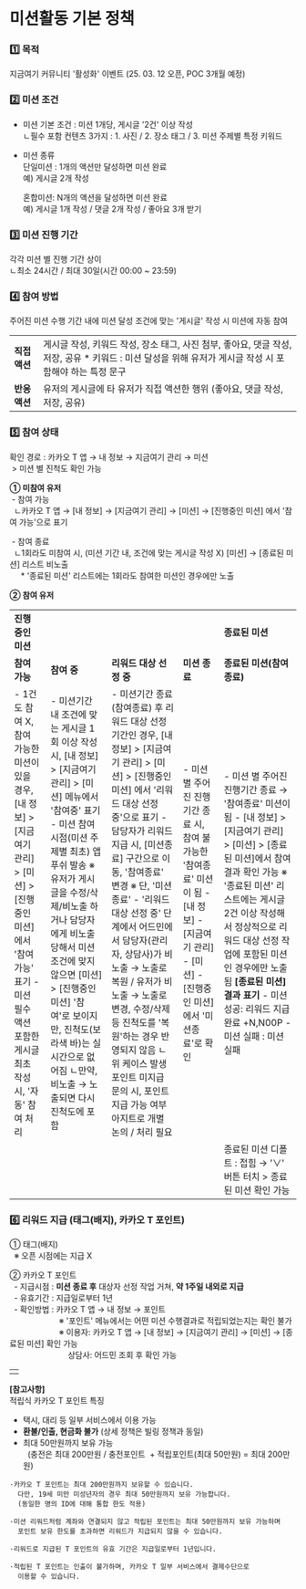 # 미션활동 기본 정책

### 1️⃣ 목적

지금여기 커뮤니티 '활성화' 이벤트 (25. 03. 12 오픈, POC 3개월 예정)

### 2️⃣ 미션 조건

* 미션 기본 조건 : 미션 1개당, 게시글 '2건' 이상 작성  
  ㄴ필수 포함 컨텐츠 3가지 : 1. 사진 / 2. 장소 태그 / 3. 미션 주제별 특정 키워드
* 미션 종류  
  단일미션 : 1개의 액션만 달성하면 미션 완료  
  예) 게시글 2개 작성  
    
  혼합미션: N개의 액션을 달성하면 미션 완료  
  예) 게시글 1개 작성 / 댓글 2개 작성 / 좋아요 3개 받기

### 3️⃣ 미션 진행 기간

각각 미션 별 진행 기간 상이  
ㄴ최소 24시간 / 최대 30일(시간 00:00 ~ 23:59)

### 4️⃣ 참여 방법

주어진 미션 수행 기간 내에 미션 달성 조건에 맞는 '게시글' 작성 시 미션에 자동 참여

|  |  |
| --- | --- |
| **직접 액션** | 게시글 작성, 키워드 작성, 장소 태그, 사진 첨부, 좋아요, 댓글 작성, 저장, 공유 \* 키워드 : 미션 달성을 위해 유저가 게시글 작성 시 포함해야 하는 특정 문구 |
| **반응 액션** | 유저의 게시글에 타 유저가 직접 액션한 행위 (좋아요, 댓글 작성, 저장, 공유) |

### 5️⃣ 참여 상태

확인 경로 : 카카오 T 앱 → 내 정보 → 지금여기 관리 → 미션   
 > 미션 별 진척도 확인 가능

**① 미참여 유저**  
 - 참여 가능  
  ㄴ카카오 T 앱 → [내 정보] → [지금여기 관리] → [미션] → [진행중인 미션] 에서 '참여 가능'으로 표기  
  
 - 참여 종료  
  ㄴ1회라도 미참여 시, (미션 기간 내, 조건에 맞는 게시글 작성 X) [미션] → [종료된 미션] 리스트 비노출   
     \* '종료된 미션' 리스트에는 1회라도 참여한 미션인 경우에만 노출

**② 참여 유저**

|  |  |  |  |  |
| --- | --- | --- | --- | --- |
| **진행 중인 미션** | | | | **종료된 미션** |
| **참여 가능** | **참여 중** | **리워드 대상 선정 중** | **미션 종료** | **종료된 미션(참여 종료)** |
| - 1건도 참여 X, 참여 가능한 미션이 있을 경우, [내 정보] > [지금여기 관리] > [미션] > [진행중인 미션] 에서 '참여가능' 표기  - 미션 필수 액션 포함한 게시글 최초 작성 시, '자동' 참여 처리 | - 미션기간 내 조건에 맞는 게시글 1회 이상 작성 시, [내 정보] > [지금여기 관리] > [미션] 메뉴에서 '참여중' 표기  - 미션 참여 시점(미션 주제별 최초) 앱 푸쉬 발송  ※ 유저가 게시글을 수정/삭제/비노출 하거나 담당자에게 비노출 당해서 미션 조건에 맞지 않으면 [미션] > [진행중인 미션] '참여'로 보이지만, 진척도(보라색 바)는 실시간으로 없어짐 ㄴ만약, 비노출 → 노출되면 다시 진척도에 포함 | - 미션기간 종료(참여종료) 후 리워드 대상 선정 기간인 경우, [내 정보] > [지금여기 관리] > [미션] > [진행중인 미션] 에서 '리워드 대상 선정 중'으로 표기  - 담당자가 리워드 지급 시, [미션종료] 구간으로 이동, '참여종료' 변경  ※ 단, '미션종료' - '리워드 대상 선정 중' 단계에서 어드민에서 담당자(관리자, 상담사)가 비노출 → 노출로 복원 / 유저가 비노출 → 노출로 변경, 수정/삭제 등 진척도를 '복원'하는 경우 반영되지 않음 ㄴ위 케이스 발생 포인트 미지급 문의 시, 포인트 지급 가능 여부 아지트로 개별 논의 / 처리 필요 | - 미션 별 주어진 진행기간 종료 시, 참여 불가능한 '참여종료' 미션이 됨  - [내 정보] - [지금여기 관리] - [미션] - [진행중인 미션]에서 '미션종료'로 확인 | - 미션 별 주어진 진행기간 종료 → '참여종료' 미션이 됨  - [내 정보] > [지금여기 관리] > [미션] > [종료된 미션]에서 참여결과 확인 가능  ※ '종료된 미션' 리스트에는 게시글 2건 이상 작성해서 정상적으로 리워드 대상 선정 작업에 포함된 미션인 경우에만 노출됨  **[종료된 미션] 결과 표기** - 미션 성공: 리워드 지급 완료 +N,N00P - 미션 실패 : 미션 실패 |
|  |  |  |  | 종료된 미션 디폴트 : 접힘  → '∨' 버튼 터치 > 종료된 미션 확인 가능 |

### 

### 

### 6️⃣ 리워드 지급 (태그(배지), 카카오 T 포인트)

① 태그(배지)  
  ※ 오픈 시점에는 지급 X  
  
② 카카오 T 포인트  
  - 지급시점 : **미션 종료 후** 대상자 선정 작업 거쳐, **약 1주일 내외로 지급**  
  - 유효기간 : 지급일로부터 1년  
  - 확인방법 : 카카오 T 앱 → 내 정보 → 포인트  
                      ※ '포인트' 메뉴에서는 어떤 미션 수행결과로 적립되었는지는 확인 불가  
                      ※ 이용자: 카카오 T 앱 → [내 정보] → [지금여기 관리] → [미션] → [종료된 미션] 확인 가능  
                          상담사: 어드민 조회 후 확인 가능

|  |
| --- |
|  |

**[참고사항]**  
적립식 카카오 T 포인트 특징  
- 택시, 대리 등 일부 서비스에서 이용 가능  
- **환불/인출, 현금화 불가** (상세 정책은 빌링 정책과 동일)  
- 최대 50만원까지 보유 가능   
  (충전은 최대 200만원 / 충전포인트  + 적립포인트(최대 50만원) = 최대 200만원)

```
·카카오 T 포인트는 최대 200만원까지 보유할 수 있습니다.  
  다만, 19세 미만 미성년자의 경우 최대 50만원까지 보유 가능합니다.  
  (동일한 명의 ID에 대해 통합 한도 적용)  
  
·미션 리워드처럼 계좌와 연결되지 않고 적립된 포인트는 최대 50만원까지 보유 가능하며  
  포인트 보유 한도를 초과하면 리워드가 지급되지 않을 수 있습니다.  
  
·리워드로 지급된 T 포인트의 유효 기간은 지급일로부터 1년입니다.  
  
·적립된 T 포인트는 인출이 불가하며, 카카오 T 일부 서비스에서 결제수단으로   
  이용할 수 있습니다.
```